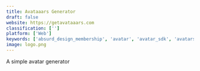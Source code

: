 ```yaml
---
title: Avataaars Generator
draft: false 
website: https://getavataaars.com
classification: ['']
platform: ['Web']
keywords: ['absurd_design_membership', 'avatar', 'avatar_sdk', 'avatars', 'bottts', 'chudo_messenger', 'diversity_avatars', 'drawkit', 'framer_motion', 'genies', 'humaaans', 'joe_schmoe', 'login_critter', 'mixkit_art', 'myidol', 'open_peeps', 'pictogrify', 'the_character_creator', 'this_person_does_not_exist']
image: logo.png
---
```

A simple avatar generator